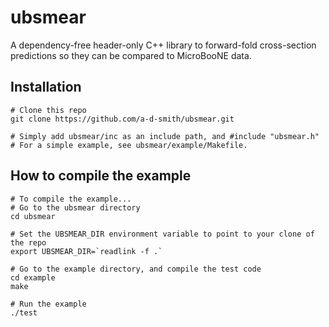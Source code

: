 # ubsmear

A dependency-free header-only C++ library to forward-fold cross-section predictions so they can be compared to MicroBooNE data.

## Installation

```
# Clone this repo
git clone https://github.com/a-d-smith/ubsmear.git

# Simply add ubsmear/inc as an include path, and #include "ubsmear.h"
# For a simple example, see ubsmear/example/Makefile.
```

## How to compile the example

```
# To compile the example...
# Go to the ubsmear directory
cd ubsmear

# Set the UBSMEAR_DIR environment variable to point to your clone of the repo
export UBSMEAR_DIR=`readlink -f .`

# Go to the example directory, and compile the test code
cd example
make

# Run the example
./test
```
